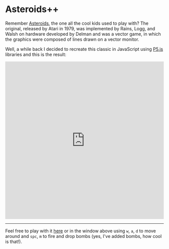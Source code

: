# Asteroids++

Remember [Asteroids](https://en.wikipedia.org/wiki/Asteroids_%28video_game%29), the one all the cool kids used to play with? The original, released by Atari in 1979, was implemented by Rains, Logg, and Walsh on hardware developed by Delman and was a vector game, in which the graphics were composed of lines drawn on a vector monitor.

Well, a while back I decided to recreate this classic in JavaScript using [P5.js](https://p5js.org/) libraries and this is the result:

<p align="center"><embed src="https://matteogiorgi.github.io/asteroids/src" width="100%" height="500px"></embed></p>

---

Feel free to play with it [here](https://matteogiorgi.github.io/asteroids_plus_plus/src) or in the window above using `w`, `a`, `d` to move around and `spc`, `m` to fire and drop bombs (yes, I've added bombs, how cool is that!).
